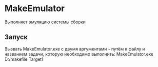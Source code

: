# MakeEmulator
Выполняет эмуляцию системы сборки

## Запуск
Вызвать MakeEmulator.exe с двумя аргументами - путём к файлу и названием задачи, которую необходимо выполнить:
MakeEmulator.exe D:/makefile Target1
